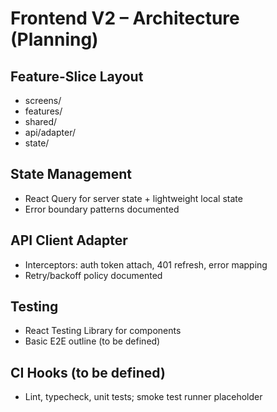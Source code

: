 # Frontend V2 – Architecture (Planning)

## Feature-Slice Layout
- screens/
- features/
- shared/
- api/adapter/
- state/

## State Management
- React Query for server state + lightweight local state
- Error boundary patterns documented

## API Client Adapter
- Interceptors: auth token attach, 401 refresh, error mapping
- Retry/backoff policy documented

## Testing
- React Testing Library for components
- Basic E2E outline (to be defined)

## CI Hooks (to be defined)
- Lint, typecheck, unit tests; smoke test runner placeholder
